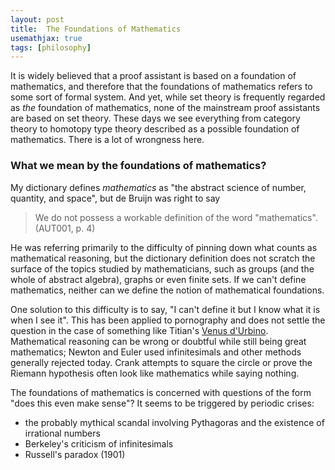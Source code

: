 ```yaml
---
layout: post
title:  The Foundations of Mathematics
usemathjax: true 
tags: [philosophy]
---
```

It is widely believed that a proof assistant is based on a foundation of mathematics,
and therefore that the foundations of mathematics refers to some sort of formal system.
And yet, while set theory is frequently regarded as *the* foundation of mathematics,
none of the mainstream proof assistants are based on set theory.
These days we see everything from category theory to homotopy type theory
described as a possible foundation of mathematics.
There is a lot of wrongness here.

### What we mean by the foundations of mathematics?

My dictionary defines *mathematics* as "the abstract science of number, quantity, and space",
but de Bruijn was right to say

> We do not possess a workable definition of the word "mathematics". (AUT001, p. 4)

He was referring primarily to the difficulty of pinning down what counts as 
mathematical reasoning, but the dictionary definition does not scratch the surface
of the topics studied by mathematicians, such as groups (and the whole of abstract algebra),
graphs or even finite sets. If we can't define mathematics, neither can we define
the notion of mathematical foundations.

One solution to this difficulty is to say, "I can't define it but I know what it is
when I see it". This has been applied to pornography and does not 
settle the question in the case of something like 
Titian's [Venus d'Urbino](https://en.wikipedia.org/wiki/Venus_of_Urbino).
Mathematical reasoning can be wrong or doubtful while still being great mathematics;
Newton and Euler used infinitesimals and other methods generally rejected today.
Crank attempts to square the circle or prove the Riemann hypothesis 
often look like mathematics while saying nothing.

The foundations of mathematics is concerned with questions of the form
"does this even make sense"? It seems to be triggered by periodic crises:

* the probably mythical scandal involving Pythagoras and the existence of irrational numbers
* Berkeley's criticism of infinitesimals
* Russell's paradox (1901)

